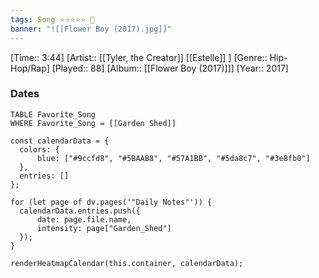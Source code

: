 ```yaml
---
tags: Song ⭐⭐⭐⭐⭐ 💛
banner: "![[Flower Boy (2017).jpg]]"
---
```

[Time:: 3:44]
[Artist:: [[Tyler, the Creator]] [[Estelle]] ]
[Genre:: Hip-Hop/Rap]
[Played:: 88]
[Album:: [[Flower Boy (2017)]]]
[Year:: 2017]
### Dates
````dataview
TABLE Favorite_Song
WHERE Favorite_Song = [[Garden Shed]]
````

  ```dataviewjs
const calendarData = { 
	colors: { 
		blue: ["#9ccfd8", "#5BAAB8", "#57A1BB", "#5da8c7", "#3e8fb0"] 
	}, 
	entries: [] 
}; 

for (let page of dv.pages('"Daily Notes"')) { 
	calendarData.entries.push({ 
		date: page.file.name, 
		intensity: page["Garden_Shed"]
	}); 
} 

renderHeatmapCalendar(this.container, calendarData);
```
